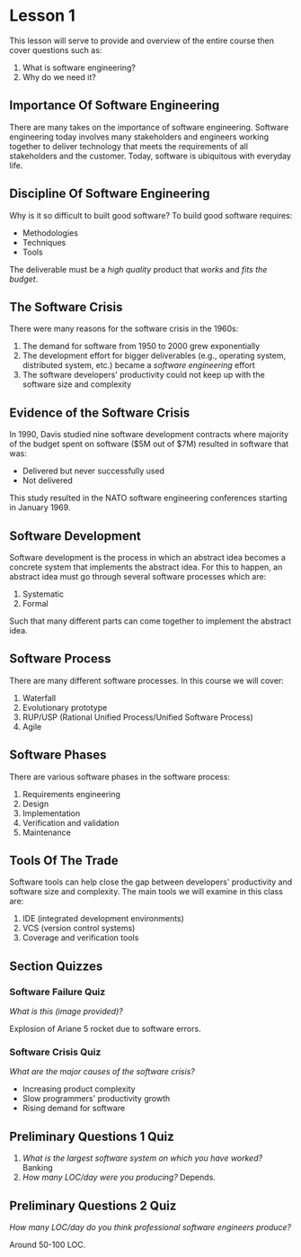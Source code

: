 # Lesson 1

This lesson will serve to provide and overview of the entire course then cover questions such as:

1. What is software engineering?
2. Why do we need it?

## Importance Of Software Engineering

There are many takes on the importance of software engineering. Software engineering today involves many stakeholders and engineers working together to deliver technology that meets the requirements of all stakeholders and the customer. Today, software is ubiquitous with everyday life.

## Discipline Of Software Engineering

Why is it so difficult to built good software? To build good software requires:

- Methodologies
- Techniques
- Tools

The deliverable must be a _high quality_ product that _works_ and _fits the budget_.

## The Software Crisis

There were many reasons for the software crisis in the 1960s:

1. The demand for software from 1950 to 2000 grew exponentially
2. The development effort for bigger deliverables (e.g., operating system, distributed system, etc.) became a _software engineering_ effort
3. The software developers' productivity could not keep up with the software size and complexity

## Evidence of the Software Crisis

In 1990, Davis studied nine software development contracts where majority of the budget spent on software ($5M out of $7M) resulted in software that was:

- Delivered but never successfully used
- Not delivered

This study resulted in the NATO software engineering conferences starting in January 1969.

## Software Development

Software development is the process in which an abstract idea becomes a concrete system that implements the abstract idea. For this to happen, an abstract idea must go through several software processes which are:

1. Systematic
2. Formal

Such that many different parts can come together to implement the abstract idea.

## Software Process

There are many different software processes. In this course we will cover:

1. Waterfall
2. Evolutionary prototype
3. RUP/USP (Rational Unified Process/Unified Software Process)
4. Agile

## Software Phases

There are various software phases in the software process:

1. Requirements engineering
2. Design
3. Implementation
4. Verification and validation
5. Maintenance

## Tools Of The Trade

Software tools can help close the gap between developers' productivity and software size and complexity. The main tools we will examine in this class are:

1. IDE (integrated development environments)
2. VCS (version control systems)
3. Coverage and verification tools

## Section Quizzes

### Software Failure Quiz

_What is this (image provided)?_

Explosion of Ariane 5 rocket due to software errors.

### Software Crisis Quiz

_What are the major causes of the software crisis?_

- Increasing product complexity
- Slow programmers' productivity growth
- Rising demand for software

## Preliminary Questions 1 Quiz

1. _What is the largest software system on which you have worked?_ Banking
2. _How many LOC/day were you producing?_ Depends.

## Preliminary Questions 2 Quiz

_How many LOC/day do you think professional software engineers produce?_

Around 50-100 LOC.
